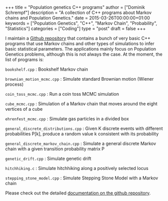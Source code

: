 +++
title = "Population genetics C++ programs"
author = ["Dominik Schrempf"]
description = "A collection of C++ programs about Markov chains and Population Genetics."
date = 2015-03-26T00:00:00+01:00
keywords = ["Population Genetics", "C++", "Markov Chain", "Probability", "Statistics"]
categories = ["Coding"]
type = "post"
draft = false
+++

I maintain a [Github repository](https://github.com/fazky/popgen-cpp-programs) that contains a bunch of very basic C++ programs
that use Markov chains and other types of simulations to infer basic statistical
parameters. The applications mainly focus on Population Genetics problems,
although this is not always the case. At the moment, the list of programs is:

`bookshelf.cpp`
: Bookshelf Markov chain

`brownian_motion_mcmc.cpp`
: Simulate standard Brownian motion
    (Wiener process)

`coin_toss_mcmc.cpp`
: Run a coin toss MCMC simulation

`cube_mcmc.cpp`
: Simulation of a Markov chain that moves around the
    eight vertices of a cube

`ehrenfest_mcmc.cpp`
: Simulate gas particles in a divided box

`general_discrete_distributions.cpp`
: Given K discrete events with
    different probabilities P[k], produce a random value k consistent
    with its probability

`general_discrete_markov_chain.cpp`
: Simulate a general discrete
    Markov chain with a given transition probability matrix P

`genetic_drift.cpp`
: Simulate genetic drift

`hitchhiking.c`
: Simulate hitchhiking along a positively selected locus

`stepping_stone_model.cpp`
: Simulate Stepping Stone Model with a
    Markov chain

Please check out the detailed [documentation on the github repository](https://github.com/fazky/popgen-cpp-programs/tree/master/doc/html).
